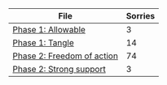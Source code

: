 
| File | Sorries |
| ---- | ------- |
| [Phase 1: Allowable](https://github.com/leanprover-community/con-nf/blob/main/src/phase1/allowable.lean) | 3 |
| [Phase 1: Tangle](https://github.com/leanprover-community/con-nf/blob/main/src/phase1/tangle.lean) | 14 |
| [Phase 2: Freedom of action](https://github.com/leanprover-community/con-nf/blob/main/src/phase2/freedom_of_action.lean) | 74 |
| [Phase 2: Strong support](https://github.com/leanprover-community/con-nf/blob/main/src/phase2/strong_support.lean) | 3 |

